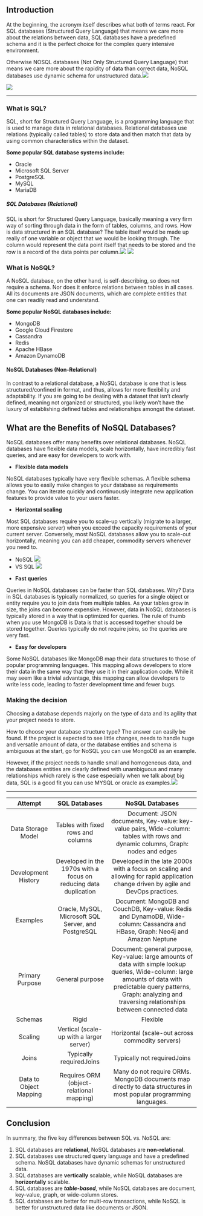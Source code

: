 
## Introduction
At the beginning, the acronym itself describes what both of terms react.
  For SQL databases (Structured Query Language) that means we care more about the relations between data, SQL databases have a predefined schema and it is the perfect choice for the complex query intensive environment.

  Otherwise NOSQL databases (Not Only Structured Query Language) that means we care more about the rapidity of data than correct data, NoSQL databases use dynamic schema for unstructured data.![](https://i.imgur.com/52Ckcxn.png)
  
![](https://i.imgur.com/Vpa105o.png)



---
### What is SQL?
SQL, short for Structured Query Language, is a programming language that is used to manage data in relational databases. Relational databases use relations (typically called tables) to store data and then match that data by using common characteristics within the dataset.

**Some popular SQL database systems include:**

* Oracle
* Microsoft SQL Server
* PostgreSQL
* MySQL
* MariaDB
 
 ##### SQL Databases (Relational)
SQL is short for Structured Query Language, basically meaning a very firm way of sorting through data in the form of tables, columns, and rows. How is data structured in an SQL database? The table itself would be made up really of one variable or object that we would be looking through. The column would represent the data point itself that needs to be stored and the row is a record of the data points per column.![](https://i.imgur.com/0fqqU9g.png)
![](https://i.imgur.com/orvLkMw.png)


### What is NoSQL?
A NoSQL database, on the other hand, is self-describing, so does not require a schema. Nor does it enforce relations between tables in all cases. All its documents are JSON documents, which are complete entities that one can readily read and understand.

**Some popular NoSQL databases include:**

* MongoDB
* Google Cloud Firestore
* Cassandra
* Redis
* Apache HBase
* Amazon DynamoDB



#### NoSQL Databases (Non-Relational)
In contrast to a relational database, a NoSQL database is one that is less structured/confined in format, and thus, allows for more flexibility and adaptability. If you are going to be dealing with a dataset that isn’t clearly defined, meaning not organized or structured, you likely won’t have the luxury of establishing defined tables and relationships amongst the dataset.

## What are the Benefits of NoSQL Databases?
NoSQL databases offer many benefits over relational databases. NoSQL databases have flexible data models, scale horizontally, have incredibly fast queries, and are easy for developers to work with.

* **Flexible data models**

NoSQL databases typically have very flexible schemas. A flexible schema allows you to easily make changes to your database as requirements change. You can iterate quickly and continuously integrate new application features to provide value to your users faster.

* **Horizontal scaling**

Most SQL databases require you to scale-up vertically (migrate to a larger, more expensive server) when you exceed the capacity requirements of your current server. Conversely, most NoSQL databases allow you to scale-out horizontally, meaning you can add cheaper, commodity servers whenever you need to.
- NoSQL
![](https://i.imgur.com/gTpFcQN.png)
- VS SQL
![](https://i.imgur.com/h4UY3C8.png)



* **Fast queries**

Queries in NoSQL databases can be faster than SQL databases. Why? Data in SQL databases is typically normalized, so queries for a single object or entity require you to join data from multiple tables. As your tables grow in size, the joins can become expensive. However, data in NoSQL databases is typically stored in a way that is optimized for queries. The rule of thumb when you use MongoDB is Data is that is accessed together should be stored together. Queries typically do not require joins, so the queries are very fast.

* **Easy for developers**

Some NoSQL databases like MongoDB map their data structures to those of popular programming languages. This mapping allows developers to store their data in the same way that they use it in their application code. While it may seem like a trivial advantage, this mapping can allow developers to write less code, leading to faster development time and fewer bugs.


### Making the decision
Choosing a database depends majorly on the type of data and its agility that your project needs to store.

  How to choose your database structure type? The answer can easily be found. If the project is expected to see little changes, needs to handle huge and versatile amount of data, or the database entities and schema is ambiguous at the start, go for NoSQL you can use MongoDB as an example.

  However, if the project needs to handle small and homogeneous data, and the databases entities are clearly defined with unambiguous and many relationships which rarely is the case especially when we talk about big data, SQL is a good fit you can use MYSQL or oracle as examples.![](https://i.imgur.com/Yofq5bJ.png)



---

| Attempt |  SQL Databases |  NoSQL Databases |
| :---:   | :-: | :-: |
| Data Storage Model | Tables with fixed rows and columns | Document: JSON documents, Key-value: key-value pairs, Wide-column: tables with rows and dynamic columns, Graph: nodes and edges|
|Development History| Developed in the 1970s with a focus on reducing data duplication | Developed in the late 2000s with a focus on scaling and allowing for rapid application change driven by agile and DevOps practices. |
| Examples | Oracle, MySQL, Microsoft SQL Server, and PostgreSQL | Document: MongoDB and CouchDB, Key-value: Redis and DynamoDB, Wide-column: Cassandra and HBase, Graph: Neo4j and Amazon Neptune |
| Primary Purpose | General purpose | Document: general purpose, Key-value: large amounts of data with simple lookup queries, Wide-column: large amounts of data with predictable query patterns, Graph: analyzing and traversing relationships between connected data |
| Schemas | Rigid | Flexible |
| Scaling | Vertical (scale-up with a larger server) | Horizontal (scale-out across commodity servers) |
| Joins | Typically requiredJoins | Typically not requiredJoins |
| Data to Object Mapping | Requires ORM (object-relational mapping) | Many do not require ORMs. MongoDB documents map directly to data structures in most popular programming languages. |


## Conclusion
In summary, the five key differences between SQL vs. NoSQL are:

1. SQL databases are **relational**, NoSQL databases are **non-relational**.
2. SQL databases use structured query language and have a predefined schema. NoSQL databases have dynamic schemas for unstructured data.
3. SQL databases are **vertically** scalable, while NoSQL databases are **horizontally** scalable.
4. SQL databases are ***table-based***, while NoSQL databases are document, key-value, graph, or wide-column stores.
5. SQL databases are better for multi-row transactions, while NoSQL is better for unstructured data like documents or JSON.